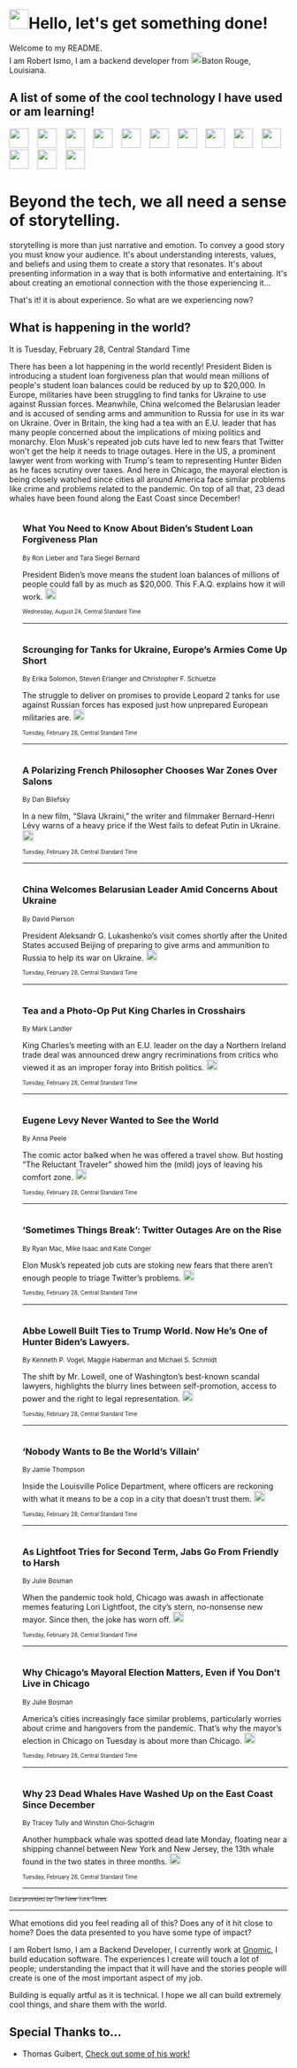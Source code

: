 <h1><img src="https://emojis.slackmojis.com/emojis/images/1643514375/3493/hot-coffee.gif?1643514375" width="35"/>Hello, let's get something done!</h1>

<p>Welcome to my README.<br/>
I am Robert Ismo, I am a backend developer from <img src="https://emojis.slackmojis.com/emojis/images/1638395689/50435/moulin_rouge.png?1638395689" width="20"/>Baton Rouge, Louisiana.</p>
<h2>A list of some of the cool technology I have used or am learning!</h2>
<p>
<img src="https://emojis.slackmojis.com/emojis/images/1643516091/21142/meow_bongotap.gif?1643516091" width="35" alt="">
<img src="https://img.shields.io/badge/Favorite%20Frontend%20Framework-SvelteKit-f83903" alt="">
<img src="https://img.shields.io/badge/Second%20Favorite-Vue-40b581" alt="">
<img src="https://img.shields.io/badge/Most%20Used%20Runtime-Nodejs-78b061" alt="">
<img src="https://emojis.slackmojis.com/emojis/images/1643517416/34482/fire.gif?1643517416" width="35" alt="">
<img src="https://img.shields.io/badge/Javascript%20But%20Better-Typescript-0078ca" alt="">
<img src="https://img.shields.io/badge/Favorite%20Language-Elixir-3e244d" alt="">
<img src="https://img.shields.io/badge/Containerize%20Everything-Docker-6ac9ef" alt="">
<img src="https://emojis.slackmojis.com/emojis/images/1643514596/5999/meow_party.gif?1643514596" width="35" alt="">
<img src="https://img.shields.io/badge/API%20Love%20Language-Graphql-de32a5" alt="">
<img src="https://img.shields.io/badge/Our%20Favorite%20Version%20Controller-Git-e94f33" alt="">
<img src="https://img.shields.io/badge/Favorite%20Database-Redis-d42d1d" alt="">
<img src="https://emojis.slackmojis.com/emojis/images/1643514559/5584/deployparrot.gif?1643514559" width="35" alt="">
<img src="https://img.shields.io/badge/Container%20Interstate-RabbitMQ-f66200" alt="">
<img src="https://img.shields.io/badge/Gotta%20Learn-Kubernetes-316adf" alt="">
<img src="https://img.shields.io/badge/Really%20Mature%20Now-WASM-654fef" alt="">
<img src="https://emojis.slackmojis.com/emojis/images/1666642497/61942/dance_vibe.gif?1666642497" width="35" alt="">
<img src="https://img.shields.io/badge/For%20My%20M1-ARM64-657d96" alt="">
<img src="https://img.shields.io/badge/Loving%20This%20So%20Much-TailwindCSS-17bcb5" alt="">
<img src="https://img.shields.io/badge/Cool%20Build%20Tool-Vite-f9cb24" alt="">
<img src="https://emojis.slackmojis.com/emojis/images/1669231376/62819/working-on-it.gif?1669231376" width="35" alt="">
<img src="https://img.shields.io/badge/Fun%20and%20Easy%20Database-MongoDB-5f8c49" alt="">
<img src="https://img.shields.io/badge/JS%20Life%20Support-NPM-c73737" alt="">
<img src="https://img.shields.io/badge/I%20Liked%20It-DynamoDB-0073b9" alt="">
<img src="https://emojis.slackmojis.com/emojis/images/1643514045/46/question.gif?1643514045" width="35" alt="">
<img src="https://img.shields.io/badge/cool-React-60d6f9" alt="">
<img src="https://img.shields.io/badge/Future%20Big%20Project-Lambda-f37e00" alt="">
<img src="https://img.shields.io/badge/NPM%20But%20Better-PNPM-f1aa07" alt="">
<img src="https://emojis.slackmojis.com/emojis/images/1643514943/9662/fbwow.gif?1643514943" width="35" alt="">
<img src="https://img.shields.io/badge/First%20Language-C-662079" alt="">
<img src="https://img.shields.io/badge/Where%20I%20Deploy%20Frontend-Vercel-000000" alt="">
<img src="https://img.shields.io/badge/Who%20Does%20not%20Want%20an%20App-Swift-f9492a" alt="">
<img src="https://emojis.slackmojis.com/emojis/images/1643514058/151/javascript.png?1643514058" width="35" alt="">
<img src="https://img.shields.io/badge/cool-Python-fbd542" alt="">
<img src="https://img.shields.io/badge/Favorite%20Something-Stripe-656cdc" alt="">
<img src="https://img.shields.io/badge/Of%20Course-HTML5-ed6327" alt="">
<img src="https://emojis.slackmojis.com/emojis/images/1660415405/60731/bomb.gif?1660415405" width="35" alt="">
<img src="https://img.shields.io/badge/hate-CSS-2964ec" alt="">
<img src="https://img.shields.io/badge/Learning-CircleCI-141215" alt="">
<img src="https://img.shields.io/badge/Learning-Rust-fbbb3b" alt="">
<img src="https://emojis.slackmojis.com/emojis/images/1660415397/60712/writing-hand.gif?1660415397" width="35" alt="">
<img src="https://img.shields.io/badge/Dev%20Browser%20of%20Choice-Firefox-cc4e26" alt="">
<img src="https://img.shields.io/badge/Recoverying%20From%20Windows-UNIX-1781e3" alt="">
<img src="https://img.shields.io/badge/LOVE-LogSeq-90c1c2" alt="">
<img src="https://emojis.slackmojis.com/emojis/images/1643514066/223/kirby.gif?1643514066" width="35" alt="">
<img src="https://img.shields.io/badge/Daily%20Driver-MacOS-e6e6e8" alt="">
<img src="https://img.shields.io/badge/Git%20Server-Github-000000" alt="">
<img src="https://img.shields.io/badge/enjoyable-EC2-f17428" alt="">
<img src="https://emojis.slackmojis.com/emojis/images/1643514239/2069/excited.gif?1643514239" width="35" alt="">
</p>
<h1>Beyond the tech, we all need a sense of storytelling.</h1>
<p>storytelling is more than just narrative and emotion. To convey a good story you must know your audience. It's about understanding interests, values, and beliefs and using them to create a story that resonates. It's about presenting information in a way that is both informative and entertaining. It's about creating an emotional connection with the those experiencing it...</p>
<p>That's it! it is about experience. So what are we experiencing now?</p>
<h2>What is happening in the world?</h2>
<p>It is Tuesday, February 28, Central Standard Time</p>
<p>
There has been a lot happening in the world recently! President Biden is introducing a student loan forgiveness plan that would mean millions of people&#39;s student loan balances could be reduced by up to $20,000. In Europe, militaries have been struggling to find tanks for Ukraine to use against Russian forces. Meanwhile, China welcomed the Belarusian leader and is accused of sending arms and ammunition to Russia for use in its war on Ukraine. Over in Britain, the king had a tea with an E.U. leader that has many people concerned about the implications of mixing politics and monarchy. Elon Musk&#39;s repeated job cuts have led to new fears that Twitter won&#39;t get the help it needs to triage outages. Here in the US, a prominent lawyer went from working with Trump&#39;s team to representing Hunter Biden as he faces scrutiny over taxes. And here in Chicago, the mayoral election is being closely watched since cities all around America face similar problems like crime and problems related to the pandemic. On top of all that, 23 dead whales have been found along the East Coast since December!</p>
<ol>
<img src="https://img.shields.io/badge/-your-money-blue" alt="">
<h3>What You Need to Know About Biden’s Student Loan Forgiveness Plan</h3>
<sub>By Ron Lieber and Tara Siegel Bernard</sub>
<p>President Biden’s move means the student loan balances of millions of people could fall by as much as $20,000. This F.A.Q. explains how it will work.  <a href="https://nyti.ms/3AK88xl"><img src="https://developer.nytimes.com/files/poweredby_nytimes_30b.png?v=1583354208352" height="20"></a></p>
<sub><sub>Wednesday, August 24, Central Standard Time</sub></sub>
<hr/>
<img src="https://img.shields.io/badge/-world-blue" alt="">
<h3>Scrounging for Tanks for Ukraine, Europe’s Armies Come Up Short</h3>
<sub>By Erika Solomon, Steven Erlanger and Christopher F. Schuetze</sub>
<p>The struggle to deliver on promises to provide Leopard 2 tanks for use against Russian forces has exposed just how unprepared European militaries are.  <a href="https://nyti.ms/3Zw01Ox"><img src="https://developer.nytimes.com/files/poweredby_nytimes_30b.png?v=1583354208352" height="20"></a></p>
<sub><sub>Tuesday, February 28, Central Standard Time</sub></sub>
<hr/>
<img src="https://img.shields.io/badge/-movies-blue" alt="">
<h3>A Polarizing French Philosopher Chooses War Zones Over Salons</h3>
<sub>By Dan Bilefsky</sub>
<p>In a new film, “Slava Ukraini,” the writer and filmmaker Bernard-Henri Lévy warns of a heavy price if the West fails to defeat Putin in Ukraine.  <a href="https://nyti.ms/3J2SJfL"><img src="https://developer.nytimes.com/files/poweredby_nytimes_30b.png?v=1583354208352" height="20"></a></p>
<sub><sub>Tuesday, February 28, Central Standard Time</sub></sub>
<hr/>
<img src="https://img.shields.io/badge/-world-blue" alt="">
<h3>China Welcomes Belarusian Leader Amid Concerns About Ukraine</h3>
<sub>By David Pierson</sub>
<p>President Aleksandr G. Lukashenko’s visit comes shortly after the United States accused Beijing of preparing to give arms and ammunition to Russia to help its war on Ukraine.  <a href="https://nyti.ms/3IZSqlG"><img src="https://developer.nytimes.com/files/poweredby_nytimes_30b.png?v=1583354208352" height="20"></a></p>
<sub><sub>Tuesday, February 28, Central Standard Time</sub></sub>
<hr/>
<img src="https://img.shields.io/badge/-world-blue" alt="">
<h3>Tea and a Photo-Op Put King Charles in Crosshairs</h3>
<sub>By Mark Landler</sub>
<p>King Charles’s meeting with an E.U. leader on the day a Northern Ireland trade deal was announced drew angry recriminations from critics who viewed it as an improper foray into British politics.  <a href="https://nyti.ms/3Y3nNQN"><img src="https://developer.nytimes.com/files/poweredby_nytimes_30b.png?v=1583354208352" height="20"></a></p>
<sub><sub>Tuesday, February 28, Central Standard Time</sub></sub>
<hr/>
<img src="https://img.shields.io/badge/-arts-blue" alt="">
<h3>Eugene Levy Never Wanted to See the World</h3>
<sub>By Anna Peele</sub>
<p>The comic actor balked when he was offered a travel show. But hosting “The Reluctant Traveler” showed him the (mild) joys of leaving his comfort zone.  <a href="https://nyti.ms/3xYFLJG"><img src="https://developer.nytimes.com/files/poweredby_nytimes_30b.png?v=1583354208352" height="20"></a></p>
<sub><sub>Tuesday, February 28, Central Standard Time</sub></sub>
<hr/>
<img src="https://img.shields.io/badge/-technology-blue" alt="">
<h3>‘Sometimes Things Break’: Twitter Outages Are on the Rise</h3>
<sub>By Ryan Mac, Mike Isaac and Kate Conger</sub>
<p>Elon Musk’s repeated job cuts are stoking new fears that there aren’t enough people to triage Twitter’s problems.  <a href="https://nyti.ms/3IF173l"><img src="https://developer.nytimes.com/files/poweredby_nytimes_30b.png?v=1583354208352" height="20"></a></p>
<sub><sub>Tuesday, February 28, Central Standard Time</sub></sub>
<hr/>
<img src="https://img.shields.io/badge/-us-blue" alt="">
<h3>Abbe Lowell Built Ties to Trump World. Now He’s One of Hunter Biden’s Lawyers.</h3>
<sub>By Kenneth P. Vogel, Maggie Haberman and Michael S. Schmidt</sub>
<p>The shift by Mr. Lowell, one of Washington’s best-known scandal lawyers, highlights the blurry lines between self-promotion, access to power and the right to legal representation.  <a href="https://nyti.ms/3ZaoV6j"><img src="https://developer.nytimes.com/files/poweredby_nytimes_30b.png?v=1583354208352" height="20"></a></p>
<sub><sub>Tuesday, February 28, Central Standard Time</sub></sub>
<hr/>
<img src="https://img.shields.io/badge/-magazine-blue" alt="">
<h3>‘Nobody Wants to Be the World’s Villain’</h3>
<sub>By Jamie Thompson</sub>
<p>Inside the Louisville Police Department, where officers are reckoning with what it means to be a cop in a city that doesn’t trust them.  <a href="https://nyti.ms/3ICJukR"><img src="https://developer.nytimes.com/files/poweredby_nytimes_30b.png?v=1583354208352" height="20"></a></p>
<sub><sub>Tuesday, February 28, Central Standard Time</sub></sub>
<hr/>
<img src="https://img.shields.io/badge/-us-blue" alt="">
<h3>As Lightfoot Tries for Second Term, Jabs Go From Friendly to Harsh</h3>
<sub>By Julie Bosman</sub>
<p>When the pandemic took hold, Chicago was awash in affectionate memes featuring Lori Lightfoot, the city’s stern, no-nonsense new mayor. Since then, the joke has worn off.  <a href="https://nyti.ms/3IVOeDv"><img src="https://developer.nytimes.com/files/poweredby_nytimes_30b.png?v=1583354208352" height="20"></a></p>
<sub><sub>Tuesday, February 28, Central Standard Time</sub></sub>
<hr/>
<img src="https://img.shields.io/badge/-us-blue" alt="">
<h3>Why Chicago’s Mayoral Election Matters, Even if You Don’t Live in Chicago</h3>
<sub>By Julie Bosman</sub>
<p>America’s cities increasingly face similar problems, particularly worries about crime and hangovers from the pandemic. That’s why the mayor’s election in Chicago on Tuesday is about more than Chicago.  <a href="https://nyti.ms/3ZwYIih"><img src="https://developer.nytimes.com/files/poweredby_nytimes_30b.png?v=1583354208352" height="20"></a></p>
<sub><sub>Tuesday, February 28, Central Standard Time</sub></sub>
<hr/>
<img src="https://img.shields.io/badge/-nyregion-blue" alt="">
<h3>Why 23 Dead Whales Have Washed Up on the East Coast Since December</h3>
<sub>By Tracey Tully and Winston Choi-Schagrin</sub>
<p>Another humpback whale was spotted dead late Monday, floating near a shipping channel between New York and New Jersey, the 13th whale found in the two states in three months.  <a href="https://nyti.ms/3EKBrkK"><img src="https://developer.nytimes.com/files/poweredby_nytimes_30b.png?v=1583354208352" height="20"></a></p>
<sub><sub>Tuesday, February 28, Central Standard Time</sub></sub>
<hr/>
</ol>
<a href="https://developer.nytimes.com"><sub><sub>Data provided by The New York Times</sub></sub></a>
<hr/>
<p>What emotions did you feel reading all of this? Does any of it hit close to home? Does the data presented to you have some type of impact?</p>
<p>I am Robert Ismo, I am a Backend Developer, I currently work at <a href="https://gnomic.education/">Gnomic</a>, I build education software. The experiences I create will touch a lot of people; understanding the impact that it will have and the stories people will create is one of the most important aspect of my job.</p>
<p>Building is equally artful as it is technical. I hope we all can build extremely cool things, and share them with the world.</p>
<h2>Special Thanks to...</h2>
<ul>
<li>Thomas Guibert, <a href="https://github.com/thmsgbrt/thmsgbrt">Check out some of his work!</a></li>
</ul>